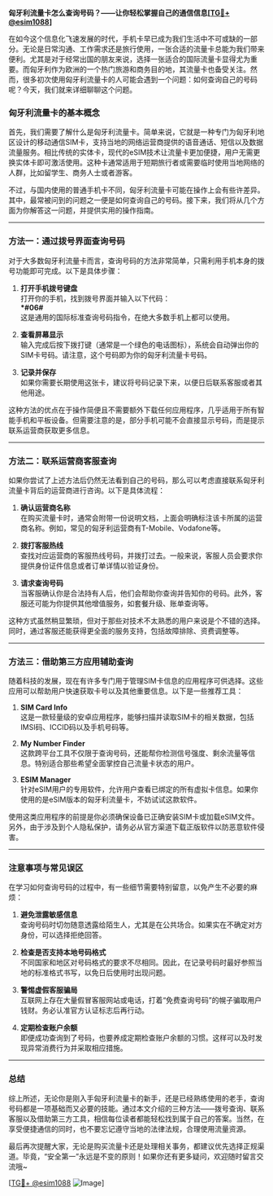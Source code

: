 **匈牙利流量卡怎么查询号码？——让你轻松掌握自己的通信信息[[TG💪+ @esim1088](https://t.me/s/esim1088)]**

在如今这个信息化飞速发展的时代，手机卡早已成为我们生活中不可或缺的一部分。无论是日常沟通、工作需求还是旅行使用，一张合适的流量卡总能为我们带来便利。尤其是对于经常出国的朋友来说，选择一张适合的国际流量卡显得尤为重要。而匈牙利作为欧洲的一个热门旅游和商务目的地，其流量卡也备受关注。然而，很多初次使用匈牙利流量卡的人可能会遇到一个问题：如何查询自己的号码呢？今天，我们就来详细聊聊这个问题。

### 匈牙利流量卡的基本概念

首先，我们需要了解什么是匈牙利流量卡。简单来说，它就是一种专门为匈牙利地区设计的移动通信SIM卡，支持当地的网络运营商提供的语音通话、短信以及数据流量服务。相比传统的实体卡，现代的eSIM技术让流量卡更加便捷，用户无需更换实体卡即可激活使用。这种卡通常适用于短期旅行者或需要临时使用当地网络的人群，比如留学生、商务人士或者游客。

不过，与国内使用的普通手机卡不同，匈牙利流量卡可能在操作上会有些许差异。其中，最常被问到的问题之一便是如何查询自己的号码。接下来，我们将从几个方面为你解答这一问题，并提供实用的操作指南。

---

### 方法一：通过拨号界面查询号码

对于大多数匈牙利流量卡而言，查询号码的方法非常简单，只需利用手机本身的拨号功能即可完成。以下是具体步骤：

1. **打开手机拨号键盘**  
   打开你的手机，找到拨号界面并输入以下代码：  
   **\*#06#**  
   这是通用的国际标准查询号码指令，在绝大多数手机上都可以使用。

2. **查看屏幕显示**  
   输入完成后按下拨打键（通常是一个绿色的电话图标），系统会自动弹出你的SIM卡号码。请注意，这个号码即为你的匈牙利流量卡号码。

3. **记录并保存**  
   如果你需要长期使用这张卡，建议将号码记录下来，以便日后联系客服或者其他用途。

这种方法的优点在于操作简便且不需要额外下载任何应用程序，几乎适用于所有智能手机和平板设备。但需要注意的是，部分手机可能不会直接显示号码，而是提示联系运营商获取更多信息。

---

### 方法二：联系运营商客服查询

如果你尝试了上述方法后仍然无法看到自己的号码，那么可以考虑直接联系匈牙利流量卡背后的运营商进行咨询。以下是具体流程：

1. **确认运营商名称**  
   在购买流量卡时，通常会附带一份说明文档，上面会明确标注该卡所属的运营商名称。例如，常见的匈牙利运营商有T-Mobile、Vodafone等。

2. **拨打客服热线**  
   查找对应运营商的客服热线号码，并拨打过去。一般来说，客服人员会要求你提供身份证件信息或者订单详情以验证身份。

3. **请求查询号码**  
   当客服确认你是合法持有人后，他们会帮助你查询并告知你的号码。此外，客服还可能为你提供其他增值服务，如套餐升级、账单查询等。

这种方式虽然稍显繁琐，但对于那些对技术不太熟悉的用户来说是个不错的选择。同时，通过客服还能获得更全面的服务支持，包括故障排除、资费调整等。

---

### 方法三：借助第三方应用辅助查询

随着科技的发展，现在有许多专门用于管理SIM卡信息的应用程序可供选择。这些应用可以帮助用户快速获取卡号以及其他重要信息。以下是一些推荐工具：

1. **SIM Card Info**  
   这是一款轻量级的安卓应用程序，能够扫描并读取SIM卡的相关数据，包括IMSI码、ICCID码以及手机号码等。

2. **My Number Finder**  
   这款跨平台工具不仅限于查询号码，还能帮你检测信号强度、剩余流量等信息。特别适合那些希望全面掌控自己流量卡状态的用户。

3. **ESIM Manager**  
   针对eSIM用户的专用软件，允许用户查看已绑定的所有虚拟卡信息。如果你使用的是eSIM版本的匈牙利流量卡，不妨试试这款软件。

使用这类应用程序的前提是你必须确保设备已正确安装SIM卡或加载eSIM文件。另外，由于涉及到个人隐私保护，请务必从官方渠道下载正版软件以防恶意软件侵害。

---

### 注意事项与常见误区

在学习如何查询号码的过程中，有一些细节需要特别留意，以免产生不必要的麻烦：

1. **避免泄露敏感信息**  
   查询号码时切勿随意透露给陌生人，尤其是在公共场合。如果实在不确定对方身份，可以选择拒绝回答。

2. **检查是否支持本地号码格式**  
   不同国家和地区对号码格式的要求不尽相同。因此，在记录号码时最好参照当地的标准格式书写，以免日后使用时出现问题。

3. **警惕虚假客服骗局**  
   互联网上存在大量假冒客服网站或电话，打着“免费查询号码”的幌子骗取用户钱财。务必认准官方认证标志后再行动。

4. **定期检查账户余额**  
   即便成功查询到了号码，也要养成定期检查账户余额的习惯。这样可以及时发现异常消费行为并采取相应措施。

---

### 总结

综上所述，无论你是刚入手匈牙利流量卡的新手，还是已经熟练使用的老手，查询号码都是一项基础而又必要的技能。通过本文介绍的三种方法——拨号查询、联系客服以及借助第三方工具，相信每位读者都能轻松找到属于自己的答案。当然，在享受便捷通信的同时，也不要忘记遵守当地的法律法规，合理使用流量资源。

最后再次提醒大家，无论是购买流量卡还是处理相关事务，都建议优先选择正规渠道。毕竟，“安全第一”永远是不变的原则！如果你还有更多疑问，欢迎随时留言交流哦~  

[[TG💪+ @esim1088](https://t.me/s/esim1088) ![Image](https://i.postimg.cc/4NQfJmqS/Snipaste-2025-05-13-00-14-12.png)]